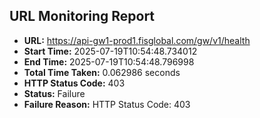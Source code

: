 ## URL Monitoring Report

- **URL:** https://api-gw1-prod1.fisglobal.com/gw/v1/health
- **Start Time:** 2025-07-19T10:54:48.734012
- **End Time:** 2025-07-19T10:54:48.796998
- **Total Time Taken:** 0.062986 seconds
- **HTTP Status Code:** 403
- **Status:** Failure
- **Failure Reason:** HTTP Status Code: 403
